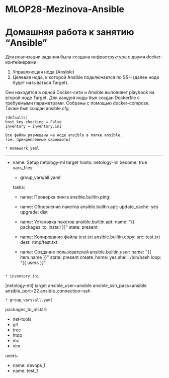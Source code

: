 # MLOP28-Mezinova-Ansible
# Домашняя работа к занятию “Ansible”

Для реализации задания была создана инфраструктура с двумя docker-контейнерами:
1. Управляющая нода (Ansible)
2. Целевая нода, к которой Ansible подключается по SSH (далее нода будет называться Target).
   
Они находятся в одной Docker-сети и Ansible выполняет playbook на второй ноде Target. Для каждой ноды был создан Dockerfile с требуемыми параметрами. Собраны с помощью docker-compose.
Также был создан ansible.cfg 
````
[defaults]
host_key_checking = False
inventory = inventory.ini
```
Все файлы размещены на ноде ansible в папке ansible.
(см. прикрепленные скриншоты)

* Homework.yaml
````
---
- name: Setup netology-ml target
  hosts: netology-ml
  become: true
  vars_files:
    - group_vars/all.yaml

  tasks:

    - name: Проверка пинга
      ansible.builtin.ping:

    - name: Обновление пакетов
      ansible.builtin.apt:
        update_cache: yes
        upgrade: dist

    - name: Установка пакетов
      ansible.builtin.apt:
        name: "{{ packages_to_install }}"
        state: present

    - name: Копирование файла test.txt
      ansible.builtin.copy:
        src: test.txt
        dest: /tmp/test.txt

    - name: Создание пользователей
      ansible.builtin.user:
        name: "{{ item.name }}"
        state: present
        create_home: yes
        shell: /bin/bash
      loop: "{{ users }}"
````

* inventory.ini
````
[netology-ml]
target ansible_user=ansible ansible_ssh_pass=ansible ansible_port=22 ansible_connection=ssh
````
* group_vars\all.yaml
````
packages_to_install:
  - net-tools
  - git
  - tree
  - htop
  - mc
  - vim

users:
  - name: devops_1
  - name: test_1
````


